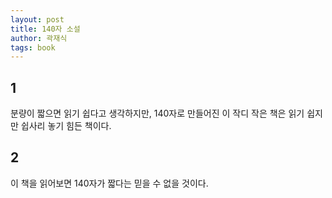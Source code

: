 ```yaml
---
layout: post
title: 140자 소설
author: 곽재식
tags: book
---
```


## 1

분량이 짧으면 읽기 쉽다고 생각하지만, 140자로 만들어진 이 작디 작은 책은 읽기 쉽지만 쉽사리 놓기 힘든 책이다.

## 2

이 책을 읽어보면 140자가 짧다는 믿을 수 없을 것이다.
